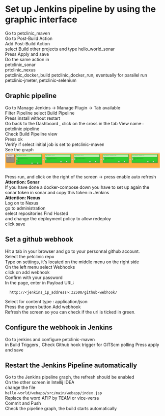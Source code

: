 # Set up Jenkins pipeline by using the graphic interface
 Go to petclinic_maven     
 Go to Post-Build Action     
 Add Post-Build Action     
select Build other projects and type hello_world_sonar  
Press Apply and save  
Do the same action in   
petclinic_sonar  
prtclinic_nexus  
petclinic_docker_build
petclinic_docker_run, eventually for parallel run petclinic-jmeter, petclinic-selenium


## Graphic pipeline 
Go to  Manage Jenkins ->  Manage Plugin -> Tab available  
Filter Pipeline  select Build Pipeline   
Press install without restart   
Go back to the Dashboard  , click on the cross in the tab 
View name :  petclinic pipeline  
Check Build Pipeline view   
Press ok   
Verify if select initial job is set to  petclinic-maven  
See the graph   
![jenkins_pipeline](screenshots/pipeline_view.png)

Press run, and click on the right of the screen -> press enable auto refresh  
**Attention: Sonar**   
If you have done a docker-compose down you have to set up again the sonar token in sonar and copy this 
token in Jenkins   
**Attention: Nexus**  
Log on to Nexus  
go to administration  
select repositories 
Find Hosted  
and change the deployment policy to allow redeploy  
click save 

## Set a github webhook 
Hit a tab in your browser and go to your personnal github account.   
Select the petclinic repo   
Type on settings, it's located on the middle menu on the right side    
On the left menu select Webhooks   
click on add webhook  
Confirm with your password  
In the page, enter in Payload URL:
````shell script
  http://<jenkins_ip_address>:32500/github-webhook/
````
Select for content type :  application/json   
Press the green button Add webhook  
Refresh the screen so you can check if the url is ticked in green.  

## Configure the webhook in Jenkins  
Go to jenkins and configure petclinic-maven    
in Build Triggers , Check Github hook trigger for GITScm polling 
Press apply and save  

## Restart the Jenkins Pipeline automatically 
Go to the Jenkins pipeline graph, the refresh should be enabled  
On the other screen in Intellij IDEA   
change the file  
```hello-world/webapp/src/main/webapp/index.jsp```  
Replace the word AFIP by TEAM or vice-versa  
Commit and Push  
Check the pipeline graph, the build starts automatically






